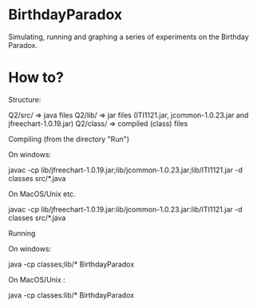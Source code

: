 # BirthdayParadox
Simulating, running and graphing a series of experiments on the Birthday Paradox.

# How to?

Structure:

Q2/src/ => java files
Q2/lib/ => jar files (ITI1121.jar, jcommon-1.0.23.jar and jfreechart-1.0.19.jar)
Q2/class/ => compiled (class) files

Compiling (from the directory "Run")

On windows:

javac -cp lib/jfreechart-1.0.19.jar;lib/jcommon-1.0.23.jar;lib/ITI1121.jar -d classes src/*.java 

On MacOS/Unix etc.

javac -cp lib/jfreechart-1.0.19.jar:lib/jcommon-1.0.23.jar:lib/ITI1121.jar -d classes src/*.java 

Running

On windows:

java -cp classes;lib/* BirthdayParadox

On MacOS/Unix :

java -cp classes:lib/* BirthdayParadox
